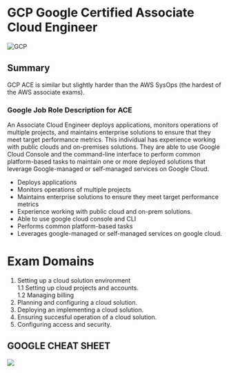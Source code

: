  # GCP Google Certified Associate Cloud Engineer 

 ![GCP](https://miro.medium.com/max/1170/0*ynoPPPbkLerdcQ2x.png)


## Summary 

GCP ACE is similar but slightly harder than the AWS SysOps (the hardest of the AWS associate exams).  
  
### Google Job Role Description for ACE 
  
An Associate Cloud Engineer deploys applications, monitors operations of multiple projects, and maintains enterprise solutions to ensure that they meet target performance metrics. This individual has experience working with public clouds and on-premises solutions. They are able to use Google Cloud Console and the command-line interface to perform common platform-based tasks to maintain one or more deployed solutions that leverage Google-managed or self-managed services on Google Cloud.  
  

- Deploys applications  
- Monitors operations of multiple projects  
- Maintains enterprise solutions to ensure they meet target performance metrics  
- Experience working with public cloud and on-prem solutions.  
- Able to use google cloud console and CLI  
- Performs common platform-based tasks   
- Leverages google-managed or self-managed services on google cloud.  


# Exam Domains   
  
1. Setting up a cloud solution environment  
1.1 Setting up cloud projects and accounts.  
1.2 Managing billing   
2. Planning and configuring a cloud solution.  
3. Deploying an implementing a cloud solution.  
4. Ensuring succesful operation of a cloud solution.  
5. Configuring access and security.  



## GOOGLE CHEAT SHEET 

![](https://miro.medium.com/max/10800/1*sph0ts7XHl2XHIkD0GWlSA.png)
